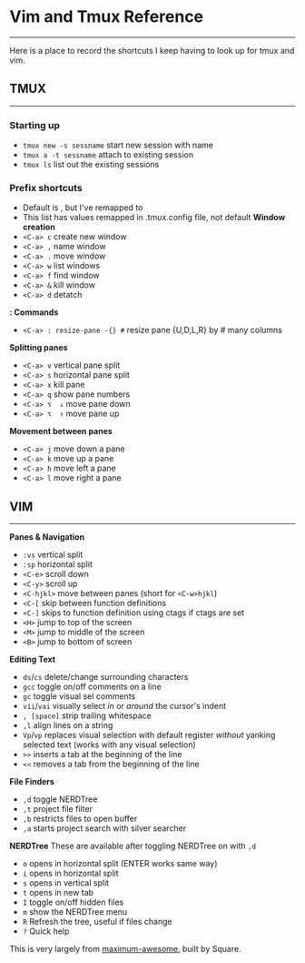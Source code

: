 # Vim and Tmux Reference
----
Here is a place to record the shortcuts I keep having to look up 
for tmux and vim.

## TMUX
----
### Starting up
* `tmux new -s sessname`        start new session with name
* `tmux a -t sessname`          attach to existing session
* `tmux ls`                     list out the existing sessions

### Prefix shortcuts
* Default is <Ctrl-b>, but I've remapped to <Ctrl-a>
* This list has values remapped in .tmux.config file, not default
**Window creation**
* `<C-a> c`         create new window
* `<C-a> ,`         name window
* `<C-a> .`         move window
* `<C-a> w`         list windows
* `<C-a> f`         find window
* `<C-a> &`         kill window
* `<C-a> d`         detatch

**: Commands**
* `<C-a> : resize-pane -{} #`
	resize pane {U,D,L,R} by # many columns

**Splitting panes**
* `<C-a> v`         vertical pane split
* `<C-a> s`         horizontal pane split
* `<C-a> x`         kill pane
* `<C-a> q`         show pane numbers
* `<C-a> ⌥  ↓`      move pane down
* `<C-a> ⌥  ↑`      move pane up

**Movement between panes**
* `<C-a> j`         move down a pane
* `<C-a> k`         move up a pane
* `<C-a> h`         move left a pane
* `<C-a> l`         move right a pane

## VIM
----
**Panes & Navigation**
* `:vs`             vertical split
* `:sp`             horizontal split
* `<C-e>`           scroll down
* `<C-y>`           scroll up
* `<C-hjkl>`        move between panes (short for `<C-w>hjkl`)
* `<C-[`            skip between function definitions
* `<C-]`            skips to function definition using ctags if ctags are set
* `<H>`             jump to top of the screen
* `<M>`             jump to middle of the screen
* `<B>`             jump to bottom of screen

**Editing Text**
* `ds`/`cs`         delete/change surrounding characters
* `gcc`             toggle on/off comments on a line
* `gc`              toggle visual sel comments
* `vii`/`vai`       visually select *in* or *around* the cursor's indent
* `, [space]`       strip trailing whitespace
* `,l`              align lines on a string
* `Vp`/`vp`         replaces visual selection with default register *without* yanking selected text (works with any visual selection)
* `>>`              inserts a tab at the beginning of the line
* `<<`              removes a tab from the beginning of the line

**File Finders**
* `,d`              toggle NERDTree
* `,t`              project file filter
* `,b`              restricts files to open buffer
* `,a`              starts project search with silver searcher

**NERDTree**
These are available after toggling NERDTree on with `,d`
* `o`               opens in horizontal split (ENTER works same way)
* `i`               opens in horizontal split
* `s`               opens in vertical split
* `t`               opens in new tab
* `I`               toggle on/off hidden files
* `m`               show the NERDTree menu
* `R`               Refresh the tree, useful if files change
* `?`               Quick help

This is very largely from [maximum-awesome](https://github.com/square/maximum-awesome), built by Square.
